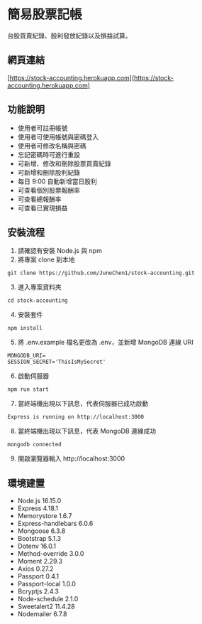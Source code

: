 # 簡易股票記帳
台股買賣紀錄、股利發放紀錄以及損益試算。
## 網頁連結
[https://stock-accounting.herokuapp.com](https://stock-accounting.herokuapp.com)
## 功能說明
+ 使用者可註冊帳號
+ 使用者可使用帳號與密碼登入
+ 使用者可修改名稱與密碼
+ 忘記密碼時可進行重設
+ 可新增、修改和刪除股票買賣紀錄
+ 可新增和刪除股利紀錄
+ 每日 9:00 自動新增當日股利
+ 可查看個別股票報酬率
+ 可查看總報酬率
+ 可查看已實現損益
## 安裝流程
1. 請確認有安裝 Node.js 與 npm
2. 將專案 clone 到本地
```
git clone https://github.com/JuneChen1/stock-accounting.git
```
3. 進入專案資料夾
```
cd stock-accounting
```
4. 安裝套件
```
npm install
```
5. 將 .env.example 檔名更改為 .env，並新增 MongoDB 連線 URI
```
MONGODB_URI=
SESSION_SECRET='ThisIsMySecret'
```
6. 啟動伺服器
```
npm run start
```
7. 當終端機出現以下訊息，代表伺服器已成功啟動
```
Express is running on http://localhost:3000
```
8. 當終端機出現以下訊息，代表 MongoDB 連線成功
```
mongodb connected
```
9. 開啟瀏覽器輸入 http://localhost:3000
## 環境建置
+ Node.js 16.15.0
+ Express 4.18.1
+ Memorystore 1.6.7
+ Express-handlebars 6.0.6
+ Mongoose 6.3.8
+ Bootstrap 5.1.3
+ Dotenv 16.0.1
+ Method-override 3.0.0
+ Moment 2.29.3
+ Axios 0.27.2
+ Passport 0.4.1
+ Passport-local 1.0.0
+ Bcryptjs 2.4.3
+ Node-schedule 2.1.0
+ Sweetalert2 11.4.28
+ Nodemailer 6.7.8
